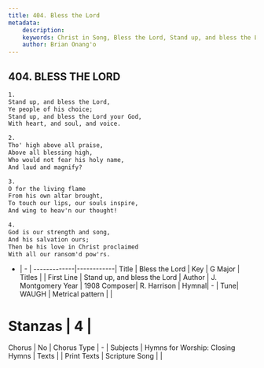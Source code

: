 ```yaml
---
title: 404. Bless the Lord
metadata:
    description: 
    keywords: Christ in Song, Bless the Lord, Stand up, and bless the Lord, 
    author: Brian Onang'o
---
```



## 404. BLESS THE LORD

```txt
1.
Stand up, and bless the Lord,
Ye people of his choice;
Stand up, and bless the Lord your God,
With heart, and soul, and voice.

2.
Tho' high above all praise,
Above all blessing high,
Who would not fear his holy name,
And laud and magnify?

3.
O for the living flame
From his own altar brought,
To touch our lips, our souls inspire,
And wing to heav'n our thought!

4.
God is our strength and song,
And his salvation ours;
Then be his love in Christ proclaimed
With all our ransom'd pow'rs.


```

- |   -  |
-------------|------------|
Title | Bless the Lord |
Key | G Major |
Titles |  |
First Line | Stand up, and bless the Lord |
Author | J. Montgomery
Year | 1908
Composer| R. Harrison |
Hymnal|  - |
Tune| WAUGH |
Metrical pattern | |
# Stanzas | 4 |
Chorus | No |
Chorus Type | - |
Subjects | Hymns for Worship: Closing Hymns |
Texts |  |
Print Texts | 
Scripture Song |  |
  
